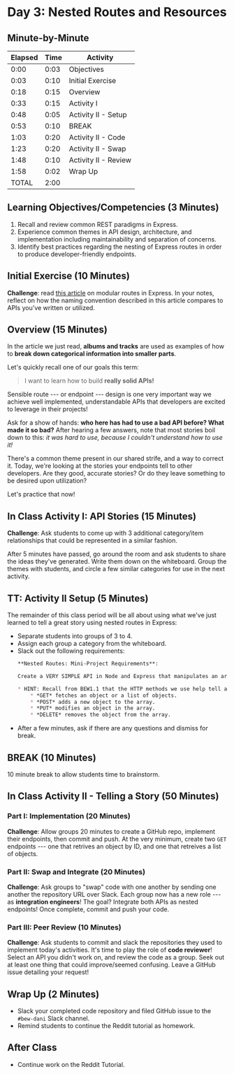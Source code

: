 # Day 3: Nested Routes and Resources

## Minute-by-Minute

| **Elapsed** | **Time** | **Activity**              |
| ----------- | -------- | ------------------------- |
| 0:00        | 0:03     | Objectives                |
| 0:03        | 0:10     | Initial Exercise          |
| 0:18        | 0:15     | Overview                  |
| 0:33        | 0:15     | Activity I                |
| 0:48        | 0:05     | Activity II - Setup       |
| 0:53        | 0:10     | BREAK                     |
| 1:03        | 0:20     | Activity II - Code        |
| 1:23        | 0:20     | Activity II - Swap        |
| 1:48        | 0:10     | Activity II - Review      |
| 1:58        | 0:02     | Wrap Up
| TOTAL       | 2:00     |                           |

## Learning Objectives/Competencies (3 Minutes)

1. Recall and review common REST paradigms in Express.
1. Experience common themes in API design, architecture, and implementation including maintainability and separation of concerns.
1. Identify best practices regarding the nesting of Express routes in order to produce developer-friendly endpoints.

## Initial Exercise (10 Minutes)

**Challenge**: read [this article](https://medium.com/@zachcaceres/child-routers-in-express-56f904597b1b) on modular routes in Express. In your notes, reflect on how the naming convention described in this article compares to APIs you've written or utilized.

## Overview (15 Minutes)

In the article we just read, **albums and tracks** are used as examples of how to **break down categorical information into smaller parts**.

Let's quickly recall one of our goals this term:

> I want to learn how to build **really solid APIs!**

Sensible route --- or endpoint --- design is one very important way we achieve well implemented, understandable APIs that developers are excited to leverage in their projects!

Ask for a show of hands: **who here has had to use a bad API before? What made it so bad?** After hearing a few answers, note that most stories boil down to this: _it was hard to use, because I couldn't understand how to use it!_

There's a common theme present in our shared strife, and a way to correct it. Today, we're looking at the stories your endpoints tell to other developers. Are they good, accurate stories? Or do they leave something to be desired upon utilization?

Let's practice that now!

## In Class Activity I: API Stories (15 Minutes)

**Challenge**: Ask students to come up with 3 additional category/item relationships that could be represented in a similar fashion.

After 5 minutes have passed, go around the room and ask students to share the ideas they've generated. Write them down on the whiteboard. Group the themes with students, and circle a few similar categories for use in the next activity.

## TT: Activity II Setup (5 Minutes)

The remainder of this class period will be all about using what we've just learned to tell a great story using nested routes in Express:

* Separate students into groups of 3 to 4.
* Assign each group a category from the whiteboard.
* Slack out the following requirements:
    ```markdown
    **Nested Routes: Mini-Project Requirements**:

    Create a VERY SIMPLE API in Node and Express that manipulates an array of in-memory objects.

    * HINT: Recall from BEW1.1 that the HTTP methods we use help tell a great story!
        * *GET* fetches an object or a list of objects.
        * *POST* adds a new object to the array.
        * *PUT* modifies an object in the array.
        * *DELETE* removes the object from the array.
    ```
* After a few minutes, ask if there are any questions and dismiss for break.

## BREAK (10 Minutes)

10 minute break to allow students time to brainstorm.

## In Class Activity II - Telling a Story (50 Minutes)

### Part I: Implementation (20 Minutes)

**Challenge**: Allow groups 20 minutes to create a GitHub repo, implement their endpoints, then commit and push. At the very minimum, create two `GET` endpoints --- one that retrives an object by ID, and one that retreives a list of objects.

### Part II: Swap and Integrate (20 Minutes)

**Challenge**: Ask groups to "swap" code with one another by sending one another the repository URL over Slack. Each group now has a new role --- as **integration engineers**! The goal? Integrate both APIs as nested endpoints! Once complete, commit and push your code.

### Part III: Peer Review (10 Minutes)

**Challenge**: Ask students to commit and slack the repositories they used to implement today's activities. It's time to play the role of **code reviewer**! Select an API you didn't work on, and review the code as a group. Seek out at least one thing that could improve/seemed confusing. Leave a GitHub issue detailing your request!

## Wrap Up (2 Minutes)

* Slack your completed code repository and filed GitHub issue to the `#bew-dani` Slack channel.
* Remind students to continue the Reddit tutorial as homework.

## After Class

* Continue work on the Reddit Tutorial.
